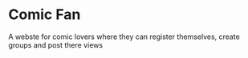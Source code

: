 # Comic Fan
A webste for comic lovers where they can register themselves, create groups and post there views
